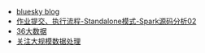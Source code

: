 * [bluesky blog](http://hadoop1989.com/)
* [作业提交、执行流程-Standalone模式-Spark源码分析02](http://hadoop1989.com/2016/02/01/Spark-Core_Analysis-02/)
* [36大数据](http://www.36dsj.com/)
* [关注大规模数据处理](http://dongxicheng.org/)

